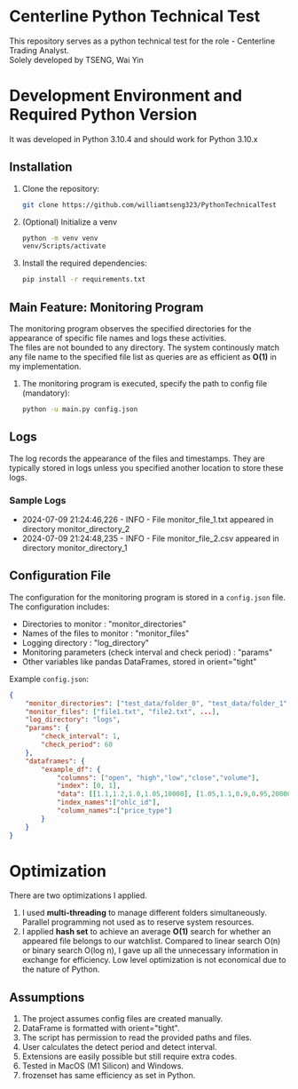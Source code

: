 # Centerline Python Technical Test
This repository serves as a python technical test for the role - Centerline Trading Analyst. <br>
Solely developed by TSENG, Wai Yin

# Development Environment and Required Python Version
It was developed in Python 3.10.4 and should work for Python 3.10.x

## Installation

1. Clone the repository:
    ```sh
    git clone https://github.com/williamtseng323/PythonTechnicalTest
    ```
2. (Optional) Initialize a venv
    ```sh
    python -m venv venv
    venv/Scripts/activate
    ```
3. Install the required dependencies:
    ```sh
    pip install -r requirements.txt
    ```

## Main Feature: Monitoring Program

The monitoring program observes the specified directories for the appearance of specific file names and logs these activities. <br>
The files are not bounded to any directory. The system continously match any file name to the specified file list as queries are as efficient as **O(1)** in my implementation.

1. The monitoring program is executed, specify the path to config file (mandatory):
    ```sh
    python -u main.py config.json
    ```
## Logs
The log records the appearance of the files and timestamps. They are typically stored in logs unless you specified another location to store these logs.
### Sample Logs

- 2024-07-09 21:24:46,226 - INFO - File monitor_file_1.txt appeared in directory monitor_directory_2
- 2024-07-09 21:24:48,235 - INFO - File monitor_file_2.csv appeared in directory monitor_directory_1

## Configuration File

The configuration for the monitoring program is stored in a `config.json` file. The configuration includes:

- Directories to monitor : "monitor_directories"
- Names of the files to monitor : "monitor_files"
- Logging directory : "log_directory"
- Monitoring parameters (check interval and check period) : "params"
- Other variables like pandas DataFrames, stored in orient="tight"

Example `config.json`:
```json
{
    "monitor_directories": ["test_data/folder_0", "test_data/folder_1", ...],
    "monitor_files": ["file1.txt", "file2.txt", ...],
    "log_directory": "logs",
    "params": {
        "check_interval": 1,
        "check_period": 60
    },
    "dataframes": {
        "example_df": {
            "columns": ["open", "high","low","close","volume"],
            "index": [0, 1],
            "data": [[1.1,1.2,1.0,1.05,10000], [1.05,1.1,0.9,0.95,20000]],
            "index_names":["ohlc_id"],
            "column_names":["price_type"]
        }
    }
}
```
# Optimization
There are two optimizations I applied. 
1. I used **multi-threading** to manage different folders simultaneously. Parallel programming not used as to reserve system resources.
2. I applied **hash set** to achieve an average **O(1)** search for whether an appeared file belongs to our watchlist. Compared to linear search O(n) or binary search O(log n), I gave up all the unnecessary information in exchange for efficiency. Low level optimization is not economical due to the nature of Python.

## Assumptions
1. The project assumes config files are created manually. 
2. DataFrame is formatted with orient="tight".
3. The script has permission to read the provided paths and files.
4. User calculates the detect period and detect interval.
5. Extensions are easily possible but still require extra codes.
6. Tested in MacOS (M1 Silicon) and Windows.
7. frozenset has same efficiency as set in Python.